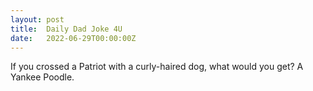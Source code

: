 ```yaml
---
layout: post
title:  Daily Dad Joke 4U
date:   2022-06-29T00:00:00Z
---
```

If you crossed a Patriot with a curly-haired dog, what would you get? A Yankee Poodle.
